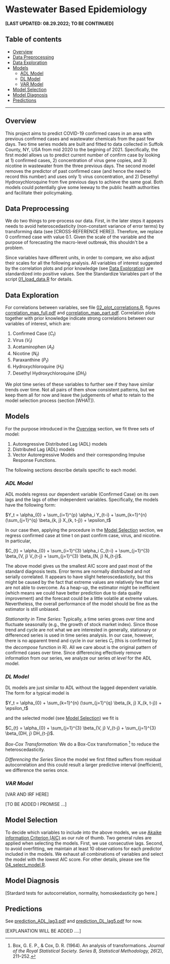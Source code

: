 # Wastewater Based Epidemiology

**[LAST UPDATED: 08.29.2022; TO BE CONTINUED]**


## Table of contents
- [Overview](#overview)
- [Data Preprocessing](#data-preprocessing)
- [Data Exploration](#data-exploration)
- [Models](#models)
    - [ADL Model](#adl-model)
    - [DL Model](#dl-model)
    - [VAR Model](#var-model)
- [Model Selection](#model-selection)
- [Model Diagnosis](#model-diagnosis)
- [Predictions](#predictions)

---

## Overview
This project aims to predict COVID-19 confirmed cases in an area with previous confirmed cases and wastewater chemicals from the past few days. Two time series models are built and fitted to data collected in Suffolk County, NY, USA from mid 2020 to the begining of 2021. Specifically, the first model allows us to predict current number of confirm case by looking at 1) confirmed cases, 2) concentration of virus gene copies, and 3) nicotine in wastewater from the three previous days. The second model removes the predictor of past confirmed case (and hence the need to record this number) and uses only 1) virus concentration, and 2) Desethyl Hydroxychloroquine from five previous days to achieve the same goal. Both models could potentially give some leeway to the public health authorities and facilitate their policymaking.


## Data Preprocessing
We do two things to pre-process our data. First, in the later steps it appears needs to avoid heteroscedasticity (non-constant variance of error terms) by transforming data (see [CROSS-REFERENCE HERE]). Therefore, we replace 0 confirmed case with value 0.1. Given the scale of the variable and the purpose of forecasting the macro-level outbreak, this shouldn't be a problem.

Since variables have different units, in order to compare, we also adjust their scales for all the following analysis. All variables of interest suggested by the correlation plots and prior knowledge (see [Data Exploration](#data-exploration)) are standardized into positive values. See the Standardize Variables part of the script [01_load_data.R](./code/01_load_data.R) for details.


## Data Exploration
For correlations between variables, see file [02_plot_correlations.R](./code/02_plot_correlations.R), figures [correlation_map_full.pdf](./figures/correlation_map_full.pdf) and [correlation_map_part.pdf](./figures/correlation_map_part.pdf). Correlation plots together with prior knowledge indicate strong correlations between our variables of interest, which are: 

1. Confirmed Case ($C_t$)
2. Virus ($V_t$)
3. Acetaminophen ($A_t$)
4. Nicotine ($N_t$)
5. Paraxanthine ($P_t$)
6. Hydroxychloroquine ($H_t$)
7. Desethyl Hydroxychloroquine ($DH_t$)

We plot time series of these variables to further see if they have similar trends over time. Not all pairs of them show consistent patterns, but we keep them all for now and leave the judgements of what to retain to the model selection process (section [WHAT]).


## Models
For the purpose introduced in the [Overview](#overview) section, we fit three sets of model:

1. Autoregressive Distributed Lag (ADL) models
2. Distributed Lag (ADL) models
3. Vector Autoregressive Models and their corresponding Impulse Response Functions.

The following sections describe details specific to each model.


### *ADL Model*
ADL models regress our dependent variable (Confirmed Case) on its own lags and the lags of other independent variables. Specifically, the models have the following form:

$Y_t = \alpha_{0} + \sum_{i=1}^{p} \alpha_i  Y_{t-i} + \sum_{k=1}^{n} (\sum_{j=1}^{q} \beta_{k, j} X_{k, t-j}) + \epsilon_t$

In our case then, applying the procedure in the [Model Selection](#model-selection) section, we regress confirmed case at time t on past confirm case, virus, and nicotine. In particular,

$C_{t} = \alpha_{0} + \sum_{i=1}^{3} \alpha_i  C_{t-i} + \sum_{j=1}^{3} \beta_{V, j} V_{t-j} + \sum_{j=1}^{3} \beta_{N, j} N_{t-j}$.

The above model gives us the smallest AIC score and past most of the standard diagnosis tests. Error terms are normally distributed and not serially correlated. It appears to have slight heteroscedasticity, but this might be caused by the fact that extreme values are relatively few that we are not able to overcome. As a heap-up, the estimator might be inefficient (which means we could have better prediction due to data quality improvement) and the forecast could be a little volatile at extreme values. Nevertheless, the overall performance of the model should be fine as the estimator is still unbiased.



*Stationarity in Time Series:* Typically, a time series grows over time and fluctuate seasonally (e.g., the growth of stock market index). Since those trend and cycle are not what we are interested in generally, stationary or differenced series is used in time series analysis. In our case, however, there is no apparent trend and cycle in our series $C_t$ (this is confirmed by the *decompose* function in R). All we care about is the original pattern of confirmed cases over time. Since differencing effectively remove information from our series, we analyze our series *at level* for the ADL model. 


### *DL Model*
DL models are just similar to ADL without the lagged dependent variable. The form for a typical model is

$Y_t = \alpha_{0} + \sum_{k=1}^{n} (\sum_{j=1}^{q} \beta_{k, j} X_{k, t-j}) + \epsilon_t$

and the selected model (see [Model Selection](#model-selection)) we fit is 

$C_{t} = \alpha_{0} + \sum_{j=1}^{3} \beta_{V, j} V_{t-j} + \sum_{j=1}^{3} \beta_{DH, j} DH_{t-j}$.


*Box-Cox Transformation:* We do a Box-Cox transformation [^1] to reduce the heteroscedasticity. 

*Differencing the Series* Since the model we first fitted suffers from residual autocorrelation and this could result a larger predictive interval (inefficient), we difference the series once.


### *VAR Model*
[VAR AND IRF HERE]

[TO BE ADDED I PROMISE ...]







## Model Selection
To decide which variables to include into the above models, we use [Akaike information Criterion (AIC)](https://en.wikipedia.org/wiki/Akaike_information_criterion) as our rule of thumb. Two general rules are applied when selecting the models. First, we use consecutive lags. Second, to avoid overfitting, we maintain at least 10 observations for each predictor included in the models. We exhaust all combinations of variables and select the model with the lowest AIC score. For other details, please see file [04_select_model.R](./code/04_select_model.R).


## Model Diagnosis

[Stardard tests for autocorrelation, normality, homoskedasticity go here.]


## Predictions
See [prediction_ADL_lag3.pdf](./figures/prediction_ADL_lag3.pdf) and [prediction_DL_lag5.pdf](./figures/prediction_DL_lag5.pdf) for now. 


[EXPLANATION WILL BE ADDED ....]



[^1]: Box, G. E. P., & Cox, D. R. (1964). An analysis of transformations. *Journal of the Royal Statistical Society. Series B, Statistical Methodology, 26*(2), 211–252.